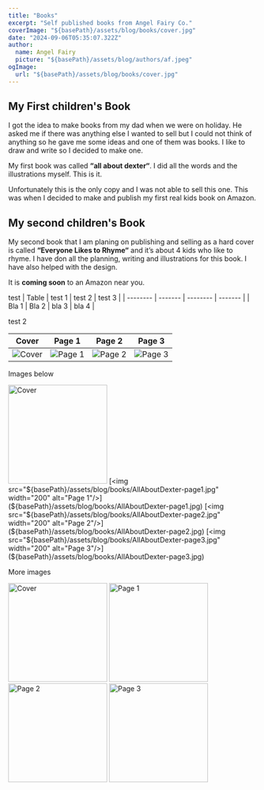 ```yaml
---
title: "Books"
excerpt: "Self published books from Angel Fairy Co."
coverImage: "${basePath}/assets/blog/books/cover.jpg"
date: "2024-09-06T05:35:07.322Z"
author:
  name: Angel Fairy
  picture: "${basePath}/assets/blog/authors/af.jpeg"
ogImage:
  url: "${basePath}/assets/blog/books/cover.jpg"
---
```



## My First children's Book  

I got the idea to make books from my dad when we were on holiday. He asked me if there was anything else I wanted to sell but I could not think of anything so he gave me some ideas and one of them was books. I like to draw and write so I decided to make one. 

My first book was called **“all about dexter“**. I did all the words and the illustrations myself. This is it. 


Unfortunately this is the only copy and I was not able to sell this one. This was when I decided to make and publish my first real kids book on Amazon.  

## My second children's Book  

My second book that I am planing on publishing and selling as a hard cover is called **“Everyone Likes to Rhyme“** and it’s about 4 kids who like to rhyme. I have don all the planning, writing and illustrations for this book. I have also helped with the design.

It is **coming soon** to an Amazon near you.   

test 
| Table | test 1 | test 2 | test 3 |
| -------- | ------- | -------- | ------- |
| Bla 1 | Bla 2 | bla 3 | bla 4 |

test 2

| Cover | Page 1 | Page 2 | Page 3 |
| -------- | ------- | -------- | ------- |
| ![Cover](${basePath}/assets/blog/books/AllAboutDexter-cover.jpg) | ![Page 1](${basePath}/assets/blog/books/AllAboutDexter-page1.jpg) | ![Page 2](${basePath}/assets/blog/books/AllAboutDexter-page2.jpg) | ![Page 3](${basePath}/assets/blog/books/AllAboutDexter-page3.jpg) |


Images below

[<img src="${basePath}/assets/blog/books/AllAboutDexter-cover.jpg" width="200" alt="Cover"/>](${basePath}/assets/blog/books/AllAboutDexter-cover.jpg)
[<img src="${basePath}/assets/blog/books/AllAboutDexter-page1.jpg" width="200" alt="Page 1"/>](${basePath}/assets/blog/books/AllAboutDexter-page1.jpg)
[<img src="${basePath}/assets/blog/books/AllAboutDexter-page2.jpg" width="200" alt="Page 2"/>](${basePath}/assets/blog/books/AllAboutDexter-page2.jpg)
[<img src="${basePath}/assets/blog/books/AllAboutDexter-page3.jpg" width="200" alt="Page 3"/>](${basePath}/assets/blog/books/AllAboutDexter-page3.jpg)

More images

<img src="${basePath}/assets/blog/books/AllAboutDexter-cover.jpg" width="200" alt="Cover"/>
<img src="${basePath}/assets/blog/books/AllAboutDexter-page1.jpg" width="200" alt="Page 1"/>
<img src="${basePath}/assets/blog/books/AllAboutDexter-page2.jpg" width="200" alt="Page 2"/>
<img src="${basePath}/assets/blog/books/AllAboutDexter-page3.jpg" width="200" alt="Page 3"/>

